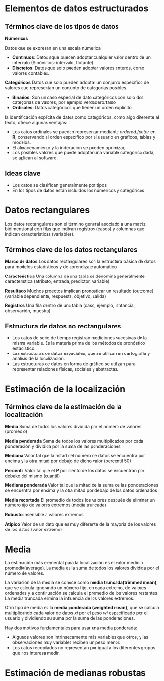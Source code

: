 
# Elementos de datos estructurados

## Términos clave de los tipos de datos

__Númericos__

Datos que se expresan en una escala númerica
* __Continuos__: Datos sque pueden adoptar cualquier valor dentro de un intervalo (Sinónimos: intervalo, flotante).
* __Discretos__: Datos que solo pueden adoptar valores enteros, como valores contables.

__Categóricos__
Datos que solo pueden adoptar un conjunto específico de valores que representan un conjunto de categorías posibles.
* __Binarios__: Son un caso especial de dato categóricos con solo dos categorías de valores, por ejemplo verdadero/falso
* __Ordinales__: Datos categóricos que tienen un orden explícito

la identificación explícita de datos como categóricos, como algo diferente al texto, ofrece algunas ventajas:
* Los datos ordinales se pueden representar mediante _ordered.factor_ en __R__, conservando el orden específico por el usuario en gráficos, tablas y modelos.
* El almacenamiento y la indexación se pueden oprimizar,
* Los posibles valores que puede adoptar una variable categórica dada, se aplican al software.

## Ideas clave
* Los datos se clasifican generalmente por tipos
* En los tipos de datos están incluidos los númericos y categóricos

# Datos rectangulares

Los datos rectangulares son el término general asociado a una matriz bidimensional con filas que indican registros (casos) y columnas que indican características (variables).

## Términos clave de los datos rectangulares

__Marco de datos__
Los datos rectangulares son la estructura básica de datos para modelos estadísticos y de aprendizaje automático

__Característica__
Una columna de una tabla se denomina generalmente característica (atributo, entrada, predictor, variable)

__Resultado__
Muchos proectos implican pronosticar un resultado (outcome) (variable dependiente, respuesta, objetivo, salida)

__Registros__
Una fila dentro de una tabla (caso, ejemplo, isntancia, observación, muestra)

## Estructura de datos no rectangulares

* Los datos de serie de tiempo registran mediciones sucesivas de la misma variable. Es la materia prima de los métodos de pronóstico estadístico.
* Las estructuras de datos espaciales, que se utilizan en cartografía y análisis de la localización.
* Las estructuras de datos en forma de gráfico se utilizan para representar relaciones físicas, sociales y abstractas.

# Estimación de la localización

## Términos clave de la estimación de la localización

__Media__ 
Suma de todos los valores dividida por el número de valores (promedio)

__Media ponderada__ 
Suma de todos los valores multiplicados por cada ponderación y dividida por la suma de las ponderaciones

__Mediana__ Valor tal que la mitad del número de datos se encuentra por encima y la otra mitad por debajo de dicho valor (percentil 50)

__Percentil__ Valor tal que el __P__ por ciento de los datos se encuentran por debako del mismo (cuantil)

__Mediana ponderada__ Valor tal que la mitad de la suma de las ponderaciones se encuentra por encima y la otra mitad por debajo de los datos ordenados

__Media recortada__ El promedio de todos los valores después de eliminar un número fijo de valores extremos (media truncada)

__Robusto__ insensible a valores extremos

__Atípico__ Valor de un dato que es muy diferente de la mayoría de los valores de los datos (valor extremo)

# Media

La estimación más elemental para la localización es el valor medio o  promedio(average). La media es la suma de todos los valores dividida por el número de valores.

La variación de la media se conoce como __media truncada(trimmed mean)__, que se calcula ignorando un número fijo, en cada extremo, de valores ordenados y a continuación se calcula el promedio de los valores restantes. La media truncada elimina la influencia de los valores extremos.

Otro tipo de media es la __media ponderada (weighted mean)__, que se calcula multiplicando cada valor de datos _xi_ por el peso _wi_ especificado por el usuario y dividiendo su suma por la suma de las ponderaciones.

Hay dos motivos fundamentales para usar una media ponderada:
* Algunos valores son intrinsecamente más variables que otros, y las observaciones muy variables reciben un peso menor.
* Los datos recopilados no representan por igual a los diferentes grupos que nos interesa medir.

# Estimación de medianas robustas


